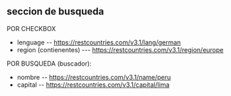 
## seccion de busqueda

POR CHECKBOX
- lenguage -- https://restcountries.com/v3.1/lang/german
- region (contienentes) --- https://restcountries.com/v3.1/region/europe

POR BUSQUEDA (buscador):
- nombre -- https://restcountries.com/v3.1/name/peru
- capital -- https://restcountries.com/v3.1/capital/lima
